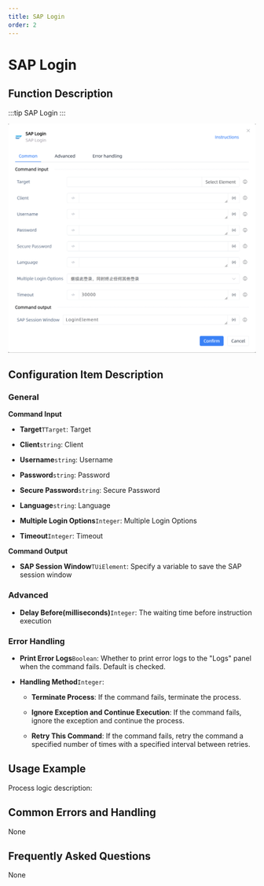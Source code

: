 ```yaml
---
title: SAP Login
order: 2
---
```


# SAP Login

## Function Description

:::tip 
SAP Login
:::

![SAP Login](../../../assets/SAP%20Login_command.png)

## Configuration Item Description

### General

**Command Input**

- **Target**`TTarget`: Target

- **Client**`string`: Client

- **Username**`string`: Username

- **Password**`string`: Password

- **Secure Password**`string`: Secure Password

- **Language**`string`: Language

- **Multiple Login Options**`Integer`: Multiple Login Options

- **Timeout**`Integer`: Timeout


**Command Output**

- **SAP Session Window**`TUiElement`: Specify a variable to save the SAP session window

### Advanced

- **Delay Before(milliseconds)**`Integer`: The waiting time before instruction execution

### Error Handling

- **Print Error Logs**`Boolean`: Whether to print error logs to the "Logs" panel when the command fails. Default is checked. 

- **Handling Method**`Integer`:

    - **Terminate Process**: If the command fails, terminate the process.

    - **Ignore Exception and Continue Execution**: If the command fails, ignore the exception and continue the process.

    - **Retry This Command**: If the command fails, retry the command a specified number of times with a specified interval between retries.

## Usage Example

Process logic description:

## Common Errors and Handling

None

## Frequently Asked Questions

None

